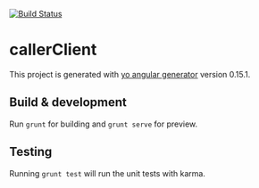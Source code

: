 [![Build Status](https://travis-ci.org/HaToHo/callerClient.svg?branch=master)](https://travis-ci.org/HaToHo/callerClient)

# callerClient

This project is generated with [yo angular generator](https://github.com/yeoman/generator-angular)
version 0.15.1.

## Build & development

Run `grunt` for building and `grunt serve` for preview.

## Testing

Running `grunt test` will run the unit tests with karma.
